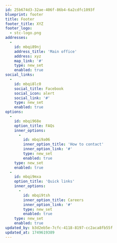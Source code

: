 ```yaml
---
id: 25b674d3-32ae-406f-86b4-6a2cdfc1093f
blueprint: footer
title: Footer
footer_title: XYZ
footer_logo:
  - stc-logo.png
addresses:
  -
    id: mbqi89nj
    address_title: 'Main office'
    address: xyz
    map_link: '#'
    type: new_set
    enabled: true
social_links:
  -
    id: mbqi8lc0
    social_title: Facebook
    social_icon: alert
    social_link: '#'
    type: new_set
    enabled: true
options:
  -
    id: mbqi968e
    option_title: FAQs
    inner_options:
      -
        id: mbqi9a06
        inner_option_title: 'How to contact'
        inner_option_link: '#'
        type: new_set
        enabled: true
    type: new_set
    enabled: true
  -
    id: mbqi9mxa
    option_title: 'Quick links'
    inner_options:
      -
        id: mbqi9tsh
        inner_option_title: Careers
        inner_option_link: '#'
        type: new_set
        enabled: true
    type: new_set
    enabled: true
updated_by: b3d2eb5e-7cfc-4118-8197-cc2aca8fb55f
updated_at: 1749619389
---
```

